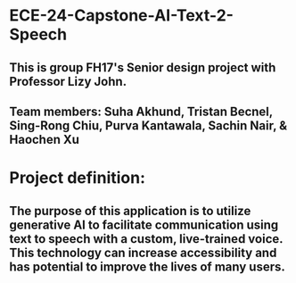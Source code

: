 # ECE-24-Capstone-AI-Text-2-Speech
## This is group FH17's Senior design project with Professor Lizy John.
## Team members: Suha Akhund, Tristan Becnel, Sing-Rong Chiu,  Purva Kantawala, Sachin Nair, & Haochen Xu
# Project definition: 
## The purpose of this application is to utilize generative AI to facilitate communication using text to speech with a custom, live-trained voice. This technology can increase accessibility and has potential to improve the lives of many users.
